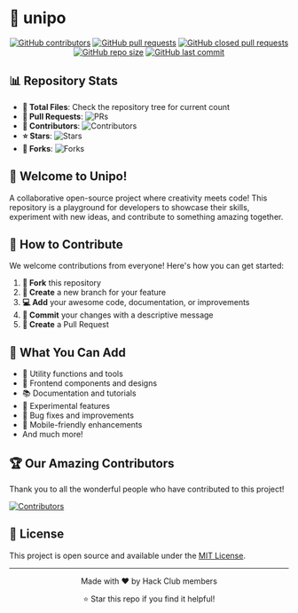 # 🌟 unipo

<div align="center">
  
[![GitHub contributors](https://img.shields.io/github/contributors/hc-unipo/unipo?style=for-the-badge&color=brightgreen)](https://github.com/hc-unipo/unipo/graphs/contributors)
[![GitHub pull requests](https://img.shields.io/github/issues-pr/hc-unipo/unipo?style=for-the-badge&color=blue)](https://github.com/hc-unipo/unipo/pulls)
[![GitHub closed pull requests](https://img.shields.io/github/issues-pr-closed/hc-unipo/unipo?style=for-the-badge&color=purple)](https://github.com/hc-unipo/unipo/pulls?q=is%3Apr+is%3Aclosed)
[![GitHub repo size](https://img.shields.io/github/repo-size/hc-unipo/unipo?style=for-the-badge&color=orange)](https://github.com/hc-unipo/unipo)
[![GitHub last commit](https://img.shields.io/github/last-commit/hc-unipo/unipo?style=for-the-badge&color=red)](https://github.com/hc-unipo/unipo/commits)

</div>

## 📊 Repository Stats

- **📁 Total Files**: Check the repository tree for current count
- **🔄 Pull Requests**: ![PRs](https://img.shields.io/github/issues-pr/hc-unipo/unipo?style=flat-square)
- **👥 Contributors**: ![Contributors](https://img.shields.io/github/contributors/hc-unipo/unipo?style=flat-square)
- **⭐ Stars**: ![Stars](https://img.shields.io/github/stars/hc-unipo/unipo?style=flat-square)
- **🍴 Forks**: ![Forks](https://img.shields.io/github/forks/hc-unipo/unipo?style=flat-square)

## 🚀 Welcome to Unipo!

A collaborative open-source project where creativity meets code! This repository is a playground for developers to showcase their skills, experiment with new ideas, and contribute to something amazing together.

## 🤝 How to Contribute

We welcome contributions from everyone! Here's how you can get started:

1. **🍴 Fork** this repository
2. **🌿 Create** a new branch for your feature
3. **💻 Add** your awesome code, documentation, or improvements
4. **📝 Commit** your changes with a descriptive message
5. **🔄 Create** a Pull Request

## 🎯 What You Can Add

- 🔧 Utility functions and tools
- 🎨 Frontend components and designs
- 📚 Documentation and tutorials
- 🧪 Experimental features
- 🐛 Bug fixes and improvements
- 📱 Mobile-friendly enhancements
- And much more!

## 🏆 Our Amazing Contributors

Thank you to all the wonderful people who have contributed to this project!

[![Contributors](https://contrib.rocks/image?repo=hc-unipo/unipo)](https://github.com/hc-unipo/unipo/graphs/contributors)

## 📜 License

This project is open source and available under the [MIT License](LICENSE).

---

<div align="center">
  <p>Made with ❤️ by Hack Club members</p>
  <p>⭐ Star this repo if you find it helpful!</p>
</div>
